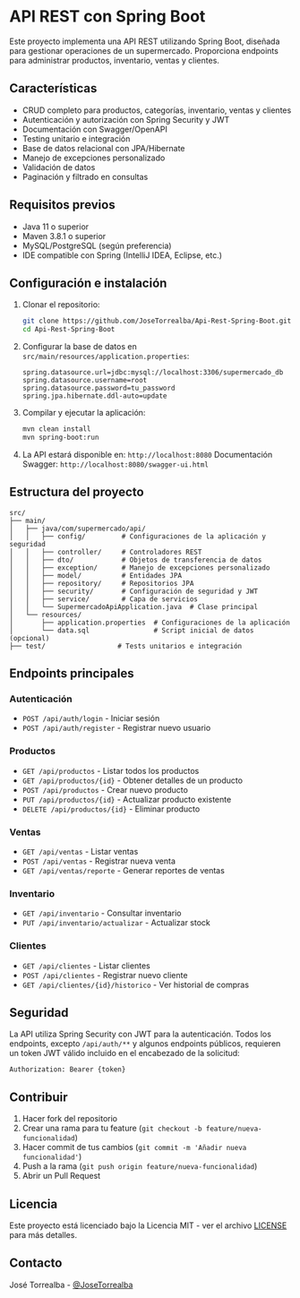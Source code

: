 # API REST con Spring Boot

Este proyecto implementa una API REST utilizando Spring Boot, diseñada para gestionar operaciones de un supermercado. Proporciona endpoints para administrar productos, inventario, ventas y clientes.

## Características

- CRUD completo para productos, categorías, inventario, ventas y clientes
- Autenticación y autorización con Spring Security y JWT
- Documentación con Swagger/OpenAPI
- Testing unitario e integración
- Base de datos relacional con JPA/Hibernate
- Manejo de excepciones personalizado
- Validación de datos
- Paginación y filtrado en consultas

## Requisitos previos

- Java 11 o superior
- Maven 3.8.1 o superior
- MySQL/PostgreSQL (según preferencia)
- IDE compatible con Spring (IntelliJ IDEA, Eclipse, etc.)

## Configuración e instalación

1. Clonar el repositorio:
   ```bash
   git clone https://github.com/JoseTorrealba/Api-Rest-Spring-Boot.git
   cd Api-Rest-Spring-Boot
   ```

2. Configurar la base de datos en `src/main/resources/application.properties`:
   ```properties
   spring.datasource.url=jdbc:mysql://localhost:3306/supermercado_db
   spring.datasource.username=root
   spring.datasource.password=tu_password
   spring.jpa.hibernate.ddl-auto=update
   ```

3. Compilar y ejecutar la aplicación:
   ```bash
   mvn clean install
   mvn spring-boot:run
   ```

4. La API estará disponible en: `http://localhost:8080`
   Documentación Swagger: `http://localhost:8080/swagger-ui.html`

## Estructura del proyecto

```
src/
├── main/
│   ├── java/com/supermercado/api/
│   │   ├── config/         # Configuraciones de la aplicación y seguridad
│   │   ├── controller/     # Controladores REST
│   │   ├── dto/            # Objetos de transferencia de datos
│   │   ├── exception/      # Manejo de excepciones personalizado
│   │   ├── model/          # Entidades JPA
│   │   ├── repository/     # Repositorios JPA
│   │   ├── security/       # Configuración de seguridad y JWT
│   │   ├── service/        # Capa de servicios
│   │   └── SupermercadoApiApplication.java  # Clase principal
│   └── resources/
│       ├── application.properties  # Configuraciones de la aplicación
│       └── data.sql                # Script inicial de datos (opcional)
├── test/                  # Tests unitarios e integración
```

## Endpoints principales

### Autenticación
- `POST /api/auth/login` - Iniciar sesión
- `POST /api/auth/register` - Registrar nuevo usuario

### Productos
- `GET /api/productos` - Listar todos los productos
- `GET /api/productos/{id}` - Obtener detalles de un producto
- `POST /api/productos` - Crear nuevo producto
- `PUT /api/productos/{id}` - Actualizar producto existente
- `DELETE /api/productos/{id}` - Eliminar producto

### Ventas
- `GET /api/ventas` - Listar ventas
- `POST /api/ventas` - Registrar nueva venta
- `GET /api/ventas/reporte` - Generar reportes de ventas

### Inventario
- `GET /api/inventario` - Consultar inventario
- `PUT /api/inventario/actualizar` - Actualizar stock

### Clientes
- `GET /api/clientes` - Listar clientes
- `POST /api/clientes` - Registrar nuevo cliente
- `GET /api/clientes/{id}/historico` - Ver historial de compras

## Seguridad

La API utiliza Spring Security con JWT para la autenticación. Todos los endpoints, excepto `/api/auth/**` y algunos endpoints públicos, requieren un token JWT válido incluido en el encabezado de la solicitud:

```
Authorization: Bearer {token}
```

## Contribuir

1. Hacer fork del repositorio
2. Crear una rama para tu feature (`git checkout -b feature/nueva-funcionalidad`)
3. Hacer commit de tus cambios (`git commit -m 'Añadir nueva funcionalidad'`)
4. Push a la rama (`git push origin feature/nueva-funcionalidad`)
5. Abrir un Pull Request

## Licencia

Este proyecto está licenciado bajo la Licencia MIT - ver el archivo [LICENSE](LICENSE) para más detalles.

## Contacto

José Torrealba - [@JoseTorrealba](https://github.com/JoseTorrealba)